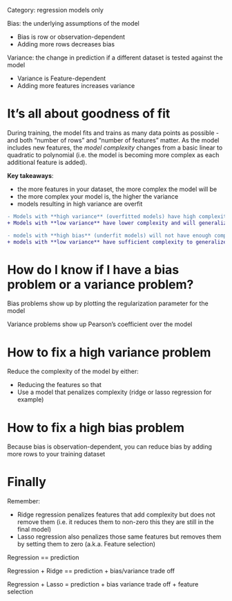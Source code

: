 Category: regression models only

Bias: the underlying assumptions of the model
* Bias is row or observation-dependent
* Adding more rows decreases bias

Variance: the change in prediction if a different dataset is tested against the model
* Variance is Feature-dependent 
* Adding more features increases variance

# It’s all about goodness of fit
During training, the model fits and trains as many data points as possible - and both “number of rows” and “number of features” matter. As the model includes new features, the *model complexity* changes from a basic linear to quadratic to polynomial (i.e. the model is becoming more complex as each additional feature is added). 

**Key takeaways**:
- the more features in your dataset, the more complex the model will be
- the more complex your model is, the higher the variance
- models resulting in high variance are overfit 

```diff
- Models with **high variance** (overfitted models) have high complexity and will focus too much on the training data and will not generalize well (i.e. it will perform poorly when new data is tested)
+ Models with **low variance** have lower complexity and will generalize/perform well with new data

- models with **high bias** (underfit models) will not have enough complexity and will over-generalize 
+ models with **low variance** have sufficient complexity to generalize well when presented with new data
``` 

# How do I know if I have a bias problem or a variance problem?
Bias problems show up by plotting the regularization parameter for the model 

Variance problems show up Pearson’s coefficient over the model

# How to fix a high variance problem
Reduce the complexity of the model by either:
* Reducing the features so that 
* Use a model that penalizes complexity (ridge or lasso regression for example)

# How to fix a high bias problem
Because bias is observation-dependent, you can reduce bias by adding more rows to your training dataset 

# Finally
Remember:
* Ridge regression penalizes features that add complexity but does not remove them (i.e. it reduces them to non-zero this they are still in the final model)
* Lasso regression also penalizes those same features but removes them by setting them to zero (a.k.a. Feature selection)

Regression == prediction 

Regression + Ridge == prediction + bias/variance trade off 

Regression + Lasso = prediction + bias variance trade off + feature selection